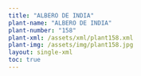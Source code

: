 ```yaml
---
title: "ALBERO DE INDIA"
plant-name: "ALBERO DE INDIA"
plant-number: "158"
plant-xml: /assets/xml/plant158.xml
plant-img: /assets/img/plant158.jpg
layout: single-xml
toc: true
---
```

